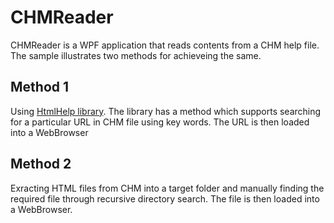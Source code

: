 # CHMReader

CHMReader is a WPF application that reads contents from a CHM help file. The sample illustrates two methods for achieveing the same.

## Method 1

Using [HtmlHelp library](https://www.codeproject.com/Articles/6765/HtmlHelp-library-and-example-viewer). The library has a method which supports searching for a particular URL in CHM file using key words. The URL is then loaded into a WebBrowser

## Method 2

Exracting HTML files from CHM into a target folder and manually finding the required file through recursive directory search. The file is then loaded into a WebBrowser.